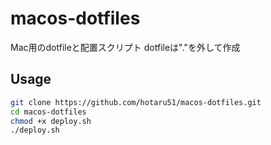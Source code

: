 # macos-dotfiles

Mac用のdotfileと配置スクリプト
dotfileは"."を外して作成

## Usage

```sh
git clone https://github.com/hotaru51/macos-dotfiles.git
cd macos-dotfiles
chmod +x deploy.sh
./deploy.sh
```
